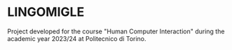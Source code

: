 # LINGOMIGLE

Project developed for the course "Human Computer Interaction" during the academic year 2023/24 at Politecnico di Torino.